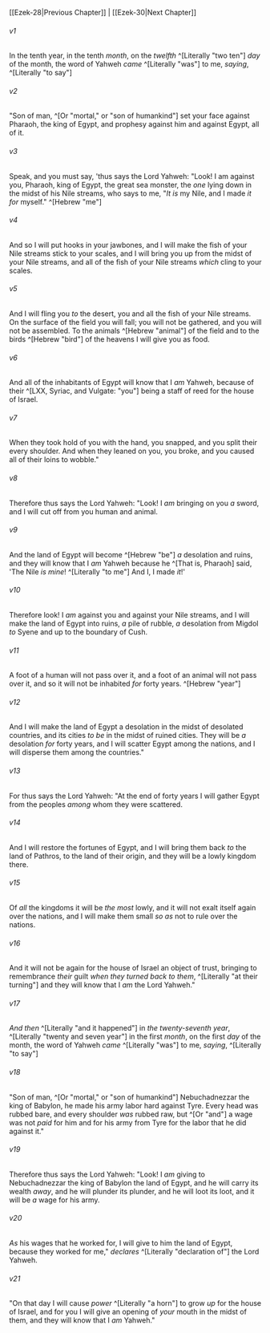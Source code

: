﻿---
aliases:
  - Ezekiel 29
---

[[Ezek-28|Previous Chapter]] | [[Ezek-30|Next Chapter]]

###### v1
In the tenth year, in the tenth _month_, on the _twelfth_ ^[Literally "two ten"] _day_ of the month, the word of Yahweh _came_ ^[Literally "was"] to me, _saying_, ^[Literally "to say"]

###### v2
"Son of man, ^[Or "mortal," or "son of humankind"] set your face against Pharaoh, the king of Egypt, and prophesy against him and against Egypt, all of it.

###### v3
Speak, and you must say, 'thus says the Lord Yahweh:
"Look! I am against you,
Pharaoh, king of Egypt,
the great sea monster,
the _one_ lying down
in the midst of his Nile streams,
who says to me, "_It is_ my Nile, and I made _it_ _for_ myself." ^[Hebrew "me"]

###### v4
And so I will put hooks in your jawbones,
and I will make the fish of your Nile streams stick to your scales,
and I will bring you up from the midst of your Nile streams,
and all of the fish of your Nile streams _which_ cling to your scales.

###### v5
And I will fling you _to_ the desert,
you and all the fish of your Nile streams.
On the surface of the field you will fall;
you will not be gathered,
and you will not be assembled.
To the animals ^[Hebrew "animal"] of the field
and to the birds ^[Hebrew "bird"] of the heavens
I will give you as food.

###### v6
And all of the inhabitants of Egypt will know that I _am_ Yahweh,
because of their ^[LXX, Syriac, and Vulgate: "you"] being a staff of reed for the house of Israel.

###### v7
When they took hold of you with the hand, you snapped,
and you split their every shoulder.
And when they leaned on you, you broke,
and you caused all of their loins to wobble."

###### v8
Therefore thus says the Lord Yahweh: "Look! I _am_ bringing on you _a_ sword, and I will cut off from you human and animal.

###### v9
And the land of Egypt will become ^[Hebrew "be"] _a_ desolation and ruins, and they will know that I _am_ Yahweh because he ^[That is, Pharaoh] said, 'The Nile _is_ _mine_! ^[Literally "to me"] And I, I made _it_!'

###### v10
Therefore look! I _am_ against you and against your Nile streams, and I will make the land of Egypt into ruins, _a_ pile of rubble, _a_ desolation from Migdol _to_ Syene and up to the boundary of Cush.

###### v11
A foot of a human will not pass over it, and a foot of an animal will not pass over it, and so it will not be inhabited _for_ forty years. ^[Hebrew "year"]

###### v12
And I will make the land of Egypt a desolation in the midst of desolated countries, and its cities _to be_ in the midst of ruined cities. They will be _a_ desolation _for_ forty years, and I will scatter Egypt among the nations, and I will disperse them among the countries."

###### v13
For thus says the Lord Yahweh: "At the end of forty years I will gather Egypt from the peoples _among_ whom they were scattered.

###### v14
And I will restore the fortunes of Egypt, and I will bring them back _to_ the land of Pathros, to the land of their origin, and they will be a lowly kingdom there.

###### v15
Of _all_ the kingdoms it will be _the most_ lowly, and it will not exalt itself again over the nations, and I will make them small _so as_ not to rule over the nations.

###### v16
And it will not be again for the house of Israel an object of trust, bringing to remembrance _their_ guilt _when they turned back to them_, ^[Literally "at their turning"] and they will know that I _am_ the Lord Yahweh."

###### v17
_And then_ ^[Literally "and it happened"] in _the twenty-seventh year_, ^[Literally "twenty and seven year"] in the first _month_, on the first _day_ of the month, the word of Yahweh _came_ ^[Literally "was"] to me, _saying_, ^[Literally "to say"]

###### v18
"Son of man, ^[Or "mortal," or "son of humankind"] Nebuchadnezzar the king of Babylon, he made his army labor hard against Tyre. Every head was rubbed bare, and every shoulder _was_ rubbed raw, but ^[Or "and"] a wage was not _paid_ for him and for his army from Tyre for the labor that he did against it."

###### v19
Therefore thus says the Lord Yahweh: "Look! I _am_ giving to Nebuchadnezzar the king of Babylon the land of Egypt, and he will carry its wealth _away_, and he will plunder its plunder, and he will loot its loot, and it will be _a_ wage for his army.

###### v20
_As_ his wages that he worked for, I will give to him the land of Egypt, because they worked for me," _declares_ ^[Literally "declaration of"] the Lord Yahweh.

###### v21
"On that day I will cause _power_ ^[Literally "a horn"] to grow _up_ for the house of Israel, and for you I will give an opening of _your_ mouth in the midst of them, and they will know that I _am_ Yahweh."